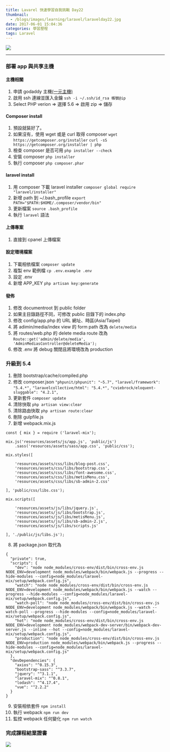 ```yaml
---
title: Lavarel 快速學習自我挑戰 Day22
thumbnail:
  - /blogs/images/learning/laravel/laravelday22.jpg
date: 2017-06-01 15:04:36
categories: 學習歷程
tags: Laravel
---
```

<img src="/blogs/images/learning/laravel/laravelday22.jpg">

***
### 部署 app 與共享主機
#### 主機相關
1. 申請 godaddy 主機[(一元主機)](http://www.tkqlhce.com/ie77p-85-7NVWVUVWTNPOWUQORV)
2. 啟用 ssh 連線並匯入金鑰 `ssh -i ~/.ssh/id_rsa 帳號@ip`
3. Select PHP verion => 選擇 5.6 => 啟用 zip => 儲存
#### Composer install
1. 預設就裝好了。
2. 如果沒有，使用 wget 或是 curl 取得 composer
`wget https://getcomposer.org/installer`
`curl -sS https://getcomposer.org/installer | php`
3. 檢查 composer 是否可用 `php installer --check`
4. 安裝 composer `php installer`
5. 執行 composer `php composer.phar`
#### laravel install
1. 用 composer 下載 laravel installer
`composer global require "laravel/installer"`
2. 新增 path 到 ~/.bash_profile
`export PATH="$PATH:$HOME/.composer/vendor/bin"`
3. 更新檔案
`source .bash_profile`
4. 執行 `laravel` 語法
#### 上傳專案
1. 直接到 cpanel 上傳檔案
#### 設定環境檔案
1. 下載相依檔案 `composer update`
2. 複製 env 範例檔 `cp .env.example .env`
3. 設定 .env
4. 新增 APP_KEY `php artisan key:generate` 
#### 發佈
1. 修改 documentroot 到 public folder
2. 如果主目錄路徑不同，可修改 public 目錄下的 index.php
3. 修改 config/app.php 的 URL 網址、時區(Asia/Taipei)
4. 將 adimin/media/index view 的 form path 改為 `delete/media`
5. 將 routes/web.php 的 delete media route 改為
`Route::get('admin/delete/media', 'AdminMediasController@deleteMedia');`
6. 修改 .env 將 debug 關閉且將環境改為 production
### 升級到 5.4
1. 刪除 bootstrap/cache/compiled.php
2. 修改 composer.json
`"phpunit/phpunit": "~5.7",`
`"laravel/framework": "5.4.*",`
`"laravelcollective/html": "5.4.*",`
`"cviebrock/eloquent-sluggable": "4.2.1",`
3. 更新套件 `composer update`
4. 清除快取 `php artisan view:clear`
5. 清除路由快取 `php artisan route:clear`
6. 刪除 gulpfile.js
7. 新增 webpack.mix.js
```
const { mix } = require ('laravel-mix');

mix.js('resources/assets/js/app.js', 'public/js')
    .sass('resources/assets/sass/app.css', 'public/css');

mix.styles([

    'resources/assets/css/libs/blog-post.css',
    'resources/assets/css/libs/bootstrap.css',
    'resources/assets/css/libs/font-awesome.css',
    'resources/assets/css/libs/metisMenu.css',
    'resources/assets/css/libs/sb-admin-2.css'

], 'public/css/libs.css');

mix.scripts([

    'resources/assets/js/libs/jquery.js',
    'resources/assets/js/libs/bootstrap.js',
    'resources/assets/js/libs/metisMenu.js',
    'resources/assets/js/libs/sb-admin-2.js',
    'resources/assets/js/libs/scripts.js'

], './public/js/libs.js');

```
8. 將 package.json 取代為
```
{
  "private": true,
  "scripts": {
    "dev": "node node_modules/cross-env/dist/bin/cross-env.js NODE_ENV=development node_modules/webpack/bin/webpack.js --progress --hide-modules --config=node_modules/laravel-mix/setup/webpack.config.js",
    "watch": "node node_modules/cross-env/dist/bin/cross-env.js NODE_ENV=development node_modules/webpack/bin/webpack.js --watch --progress --hide-modules --config=node_modules/laravel-mix/setup/webpack.config.js",
    "watch-poll": "node node_modules/cross-env/dist/bin/cross-env.js NODE_ENV=development node_modules/webpack/bin/webpack.js --watch --watch-poll --progress --hide-modules --config=node_modules/laravel-mix/setup/webpack.config.js",
    "hot": "node node_modules/cross-env/dist/bin/cross-env.js NODE_ENV=development node_modules/webpack-dev-server/bin/webpack-dev-server.js --inline --hot --config=node_modules/laravel-mix/setup/webpack.config.js",
    "production": "node node_modules/cross-env/dist/bin/cross-env.js NODE_ENV=production node_modules/webpack/bin/webpack.js --progress --hide-modules --config=node_modules/laravel-mix/setup/webpack.config.js"
  },
  "devDependencies": {
    "axios": "^0.15.3",
    "bootstrap-sass": "^3.3.7",
    "jquery": "^3.1.1",
    "laravel-mix": "^0.8.1",
    "lodash": "^4.17.4",
    "vue": "^2.2.2"
  }
}
```
9. 安裝相依套件 `npm install`
10. 執行 webpack `npm run dev`
11. 監控 webpack 任何變化 `npm run watch`
### 完成課程結業證書
<img src="/blogs/images/learning/laravel/EdwinDiaz_Laravel.jpg">